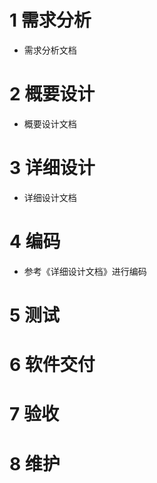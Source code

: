 # 1 需求分析

- 需求分析文档

# 2 概要设计

- 概要设计文档

# 3 详细设计

- 详细设计文档

# 4 编码

- 参考《详细设计文档》进行编码

# 5 测试

# 6 软件交付

# 7 验收

# 8 维护

